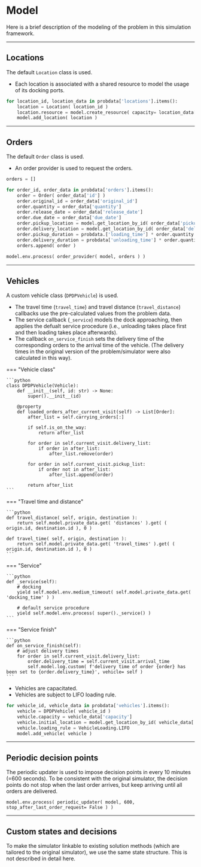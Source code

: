 # Model

Here is a brief description of the modeling of the problem in this simulation framework.

***

## Locations

The default ``Location`` class is used.

- Each location is associated with a shared resource to model the usage of its docking ports.

```python
for location_id, location_data in probdata['locations'].items():
    location = Location( location_id )
    location.resource = model.create_resource( capacity= location_data['docking_ports'] )
    model.add_location( location )
```

***

## Orders

The default ``Order`` class is used.

- An order provider is used to request the orders.

```python
orders = []

for order_id, order_data in probdata['orders'].items():        
    order = Order( order_data['id'] )
    order.original_id = order_data['original_id']
    order.quantity = order_data['quantity']
    order.release_date = order_data['release_date']
    order.due_date = order_data['due_date']
    order.pickup_location = model.get_location_by_id( order_data['pickup_location'] )
    order.delivery_location = model.get_location_by_id( order_data['delivery_location'] )  
    order.pickup_duration = probdata.['loading_time'] * order.quantity
    order.delivery_duration = probdata['unloading_time'] * order.quantity
    orders.append( order )
    
model.env.process( order_provider( model, orders ) )
```

***

## Vehicles

A custom vehicle class (``DPDPVehicle``) is used.

- The travel time (``travel_time``) and travel distance (``travel_distance``) callbacks use the pre-calculated values from the problem data.
- The service callback (``_service``) models the dock approaching, then applies the defualt service procedure (i.e., unloading takes place first and then loading takes place afterwards).
- The callback ``on_service_finish`` sets the delivery time of the corresponding orders to the arrival time of the vehicle.
(The delivery times in the original version of the problem/simulator were also calculated in this way).

=== "Vehicle class"

    ```python
    class DPDPVehicle(Vehicle):
        def __init__(self, id: str) -> None:
            super().__init__(id)

        @property
        def loaded_orders_after_current_visit(self) -> List[Order]:
            after_list = self.carrying_orders[:]
            
            if self.is_on_the_way:
                return after_list
            
            for order in self.current_visit.delivery_list:
                if order in after_list:
                    after_list.remove(order)

            for order in self.current_visit.pickup_list:
                if order not in after_list:
                    after_list.append(order)

            return after_list
    ```
=== "Travel time and distance"

    ```python
    def travel_distance( self, origin, destination ):
        return self.model.private_data.get( 'distances' ).get( ( origin.id, destination.id ), 0 )
    
    def travel_time( self, origin, destination ):
        return self.model.private_data.get( 'travel_times' ).get( ( origin.id, destination.id ), 0 )
    ```

=== "Service"

    ```python
    def _service(self):
        # docking
        yield self.model.env.medium_timeout( self.model.private_data.get( 'docking_time' ) )

        # default service procedure
        yield self.model.env.process( super()._service() )
    ```

=== "Service finish"

    ```python    
    def on_service_finish(self):
        # adjust delivery times
        for order in self.current_visit.delivery_list:
            order.delivery_time = self.current_visit.arrival_time
            self.model.log.custom( f'delivery time of order {order} has been set to {order.delivery_time}', vehicle= self )
    ```

- Vehicles are capacitated.
- Vehicles are subject to LIFO loading rule.

```python
for vehicle_id, vehicle_data in probdata['vehicles'].items():        
    vehicle = DPDPVehicle( vehicle_id )
    vehicle.capacity = vehicle_data['capacity']
    vehicle.initial_location = model.get_location_by_id( vehicle_data['initial_location'] )
    vehicle.loading_rule = VehicleLoading.LIFO
    model.add_vehicle( vehicle )
```

***

## Periodic decision points

The periodic updater is used to impose decision points in every 10 minutes (=600 seconds).
To be consistent with the original simulator, the decision points do not stop when the last order arrives, but keep arriving until all orders are delivered.

```
model.env.process( periodic_updater( model, 600, stop_after_last_order_request= False ) )
```

***

## Custom states and decisions

To make the simulator linkable to existing solution methods (which are tailored to the original simulator), we use the same state structure.
This is not described in detail here.

